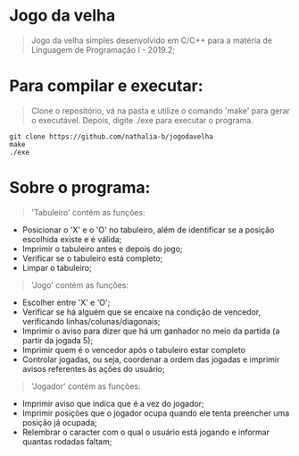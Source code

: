 # Jogo da velha
> Jogo da velha simples desenvolvido em C/C++ para a matéria de Linguagem de Programação I - 2019.2; 

# Para compilar e executar:
> Clone o repositório, vá na pasta e utilize o comando 'make' para gerar o executável. Depois, digite ./exe para executar o programa.
 
```
git clone https://github.com/nathalia-b/jogodavelha
make
./exe

```
# Sobre o programa: 
> 'Tabuleiro' contém as funções:
- Posicionar o 'X' e o 'O' no tabuleiro, além de identificar se a posição escolhida existe e é válida; 
- Imprimir o tabuleiro antes e depois do jogo;
- Verificar se o tabuleiro está completo; 
- Limpar o tabuleiro;

> 'Jogo' contém as funções: 
- Escolher entre 'X' e 'O';
- Verificar se há alguém que se encaixe na condição de vencedor, verificando linhas/colunas/diagonais;
- Imprimir o aviso para dizer que há um ganhador no meio da partida (a partir da jogada 5); 
- Imprimir quem é o vencedor após o tabuleiro estar completo
- Controlar jogadas, ou seja, coordenar a ordem das jogadas e imprimir avisos referentes às ações do usuário; 
  
> 'Jogador' contém as funções:
- Imprimir aviso que indica que é a vez do jogador;
- Imprimir posições que o jogador ocupa quando ele tenta preencher uma posição já ocupada; 
- Relembrar o caracter com o qual o usuário está jogando e informar quantas rodadas faltam; 
